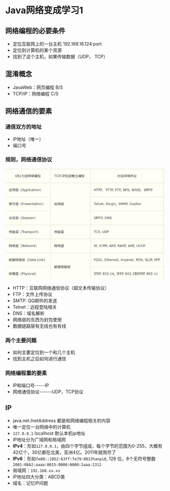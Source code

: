 # Java网络变成学习1


## 网络编程的必要条件
* 定位互联网上的一台主机 192.168.16.124:port
* 定位到计算机的某个资源
* 找到了这个主机，如果传输数据（UDP， TCP）
## 混淆概念
* JavaWeb：网页编程 B/S
* TCP/IP：网络编程 C/S

## 网络通信的要素 
### 通信双方的地址
* IP地址（唯一）
* 端口号
### 规则，网络通信协议
![](/image_Net/pic1.png)
* HTTP：互联网网络通信协议（超文本传输协议）
* FTP：文件上传协议
* SMTP: QQ邮件的发送
* Telnet：远程登陆相关 
* DNS：域名解析
* 网络层的东西为封包使用
* 数据链路层有无线也有有线
### 两个主要问题
* 如何主要定位到一个和几个主机
* 找到主机之后如何进行通信
### 网络编程重的要素
* IP和端口号-----IP
* 网络通信协议------UDP，TCP协议

## IP
* java.net.InetAddress 都是和网络编程相关的内容
* 唯一定位一台网络中的计算机
* `127.0.0.1` localhost 默认本机ip地址 
* IP地址分为广域网和局域网
* **IPv4**：形如`127.0.0.1`，由四个字节组成，每个字节的范围为0-255，大概有42亿个，30亿都在北美，亚洲4亿。2011年就用尽了
* **IPv6**：形如`fe80::2852:63ff:fe79:8013%anpi0`, 128 位，8个无符号整数 `2001:0bb2:aaaa:0015:0000:0000:1aaa:1312`
* 局域网：`192.168.xx.xx`
* IP地址四大分类：ABCD类
* 域名：记忆IP问题

